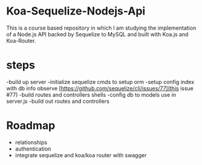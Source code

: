 # Koa-Sequelize-Nodejs-Api
This is a course based repository in which I am studying the implementation of a Node.js API backed by Sequelize to MySQL and built with Koa.js and Koa-Router.

# steps 
-build up server
-initialize sequelize cmds to setup orm
-setup config index with db info observe [https://github.com/sequelize/cli/issues/77](this issue #77)
-build routes and controllers shells
-config db to models use in server.js
-build out routes and controllers

# Roadmap
- relationships
- authentication
- integrate sequelize and koa/koa router with swagger